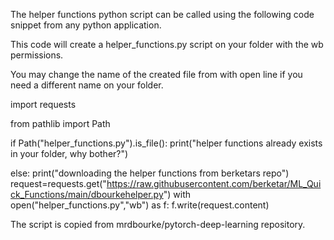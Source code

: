 The helper functions python script can be called using the following code snippet from any python application.

This code will create a helper_functions.py script on your folder with the wb permissions.

You may change the name of the created file from with open line if you need a different name on your folder.

import requests

from pathlib import Path

if Path("helper_functions.py").is_file():
    print("helper functions already exists in your folder, why bother?")

else:
    print("downloading the helper functions from berketars repo")
    request=requests.get("https://raw.githubusercontent.com/berketar/ML_Quick_Functions/main/dbourkehelper.py")
    with open("helper_functions.py","wb") as f:
        f.write(request.content)


The script is copied from mrdbourke/pytorch-deep-learning repository.
